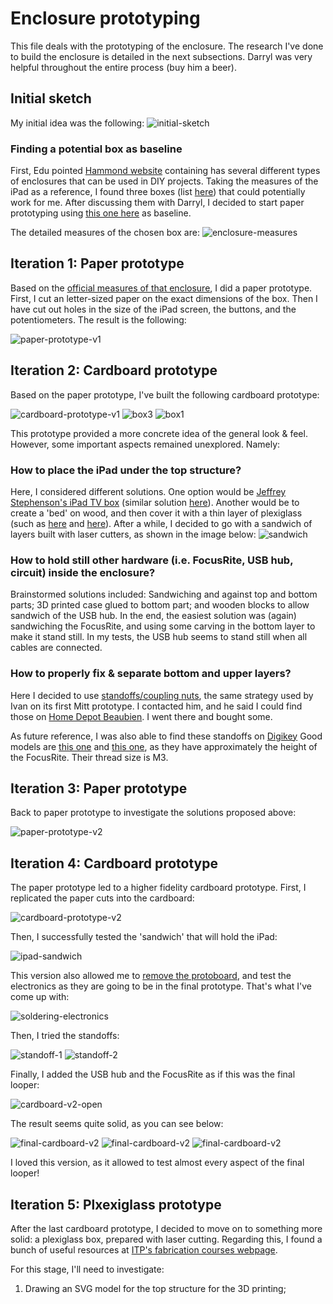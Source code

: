 # Enclosure prototyping
This file deals with the prototyping of the enclosure. The research I've done to build the enclosure is detailed in the next subsections. Darryl was very helpful throughout the entire process (buy him a beer).

## Initial sketch
My initial idea was the following:
![initial-sketch](./images/initial-sketch.jpg)

### Finding a potential box as baseline
First, Edu pointed [Hammond website](https://www.hammfg.com) containing has several different types of enclosures that can be used in DIY projects. Taking the measures of the iPad as a reference, I found three boxes (list [here](https://docs.google.com/spreadsheets/d/1D_RBQ6R6dxn2w-e68LABvtBa7pAwvGjO6KwVCHRj6x4/edit?usp=sharing)) that could potentially work for me. After discussing them with Darryl, I decided to start paper prototyping using [this one here](https://www.hammfg.com/part/1441-22BK3CWW?referer=1234) as baseline.

The detailed measures of the chosen box are:
![enclosure-measures](./images/enclosure-measures.jpg)

## Iteration 1: Paper prototype
Based on the [official measures of that enclosure](https://www.hammfg.com/files/parts/pdf/1441-22BK3CWW.pdf), I did a paper prototype. First, I cut an letter-sized paper on the exact dimensions of the box. Then I have cut out holes in the size of the iPad screen, the buttons, and the potentiometers. The result is the following:

![paper-prototype-v1](./images/paper-prototype-v1.jpg)

## Iteration 2: Cardboard prototype
Based on the paper prototype, I've built the following cardboard prototype:

![cardboard-prototype-v1](./images/cardboard-prototype-v1.jpg)
![box3](./images/box3.jpg)
![box1](./images/box1.jpg)

This prototype provided a more concrete idea of the general look & feel. However, some important aspects remained unexplored. Namely:

### How to place the iPad under the top structure?
Here, I considered different solutions. One option would be [Jeffrey Stephenson's iPad TV box](http://slipperyskip.com/page38.html) (similar solution [here](https://www.youtube.com/watch?v=WuSLoM4i7Og)). Another would be to create a 'bed' on wood, and then cover it with a thin layer of plexiglass (such as [here](https://www.youtube.com/watch?v=Mjn0Njk-Nx8) and [here](https://www.youtube.com/watch?v=dWabuJQFBD0)). After a while, I decided to go with a sandwich of layers built with laser cutters, as shown in the image below:
![sandwich](./images/sandwich.jpg)

### How to hold still other hardware (i.e. FocusRite, USB hub, circuit) inside the enclosure?
Brainstormed solutions included: Sandwiching and against top and bottom parts; 3D printed case glued to bottom part; and wooden blocks to allow sandwich of the USB hub. In the end, the easiest solution was (again) sandwiching the FocusRite, and using some carving in the bottom layer to make it stand still. In my tests, the USB hub seems to stand still when all cables are connected.

### How to properly fix & separate bottom and upper layers?
Here I decided to use [standoffs/coupling nuts](https://www.mcmaster.com/#spacers-and-standoffs/=b5fq5j), the same strategy used by Ivan on its first Mitt prototype. I contacted him, and he said I could find those on [Home Depot Beaubien](https://www.homedepot.ca/en/home/categories/building-materials/hardware/fasteners/nuts/coupling-nuts.html). I went there and bought some.

As future reference, I was also able to find these standoffs on [Digikey](https://www.digikey.ca/products/en/hardware-fasteners-accessories/board-spacers-standoffs/582) Good models are [this one](https://www.digikey.ca/product-detail/en/wurth-electronics-inc/970500471/732-10662-ND/6174882) and [this one](https://www.digikey.ca/product-detail/en/wurth-electronics-inc/970500361/732-10661-ND/6174881), as they have approximately the height of the FocusRite. Their thread size is M3.

## Iteration 3: Paper prototype
Back to paper prototype to investigate the solutions proposed above:

![paper-prototype-v2](./images/paper-prototype-v2.jpg)

## Iteration 4: Cardboard prototype
The paper prototype led to a higher fidelity cardboard prototype. First, I replicated the paper cuts into the cardboard:

![cardboard-prototype-v2](./images/cardboard-prototype-v2.jpg)

Then, I successfully tested the 'sandwich' that will hold the iPad:

![ipad-sandwich](./images/ipad-sandwich.jpg)

This version also allowed me to [remove the protoboard](https://github.com/jeraman/LL-Experiment-01/blob/master/research/circuits.md), and test the electronics as they are going to be in the final prototype. That's what I've come up with:

![soldering-electronics](./images/soldering-electronics.jpg)

Then, I tried the standoffs:

![standoff-1](./images/standoff-1.jpg)
![standoff-2](./images/standoff-2.jpg)

Finally, I added the USB hub and the FocusRite as if this was the final looper:

![cardboard-v2-open](./images/cardboard-v2-open.jpg)

The result seems quite solid, as you can see below:

![final-cardboard-v2](./images/cardboard-v2-top.jpg)
![final-cardboard-v2](./images/cardboard-v2-front.jpg)
![final-cardboard-v2](./images/cardboard-v2-back.jpg)

I loved this version, as it allowed to test almost every aspect of the final looper!

## Iteration 5:  Plxexiglass prototype
After the last cardboard prototype, I decided to move on to something more solid: a plexiglass box, prepared with laser cutting. Regarding this, I found a bunch of useful resources at [ITP's fabrication courses webpage](https://itp.nyu.edu/fab/).

For this stage, I'll need to investigate:
1. Drawing an SVG model for the top structure for the 3D printing;
